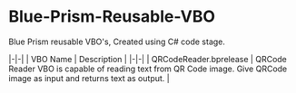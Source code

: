 # Blue-Prism-Reusable-VBO
Blue Prism reusable VBO's, Created using C# code stage.

|-|-|
| VBO Name | Description |
|-|-|
| QRCodeReader.bprelease | QRCode Reader VBO is capable of reading text from QR Code image. Give QRCode image as input and returns text as output. |
